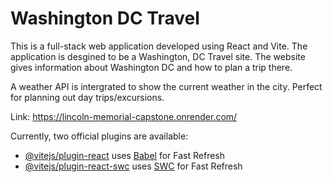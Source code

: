 # Washington DC Travel

This is a full-stack web application developed using React and Vite. The application is desgined to be a Washington, DC Travel site. The website gives information about Washington DC and how to plan a trip there.

A weather API is intergrated to show the current weather in the city. Perfect for planning out day trips/excursions.


Link: https://lincoln-memorial-capstone.onrender.com/


Currently, two official plugins are available:

- [@vitejs/plugin-react](https://github.com/vitejs/vite-plugin-react/blob/main/packages/plugin-react/README.md) uses [Babel](https://babeljs.io/) for Fast Refresh
- [@vitejs/plugin-react-swc](https://github.com/vitejs/vite-plugin-react-swc) uses [SWC](https://swc.rs/) for Fast Refresh
